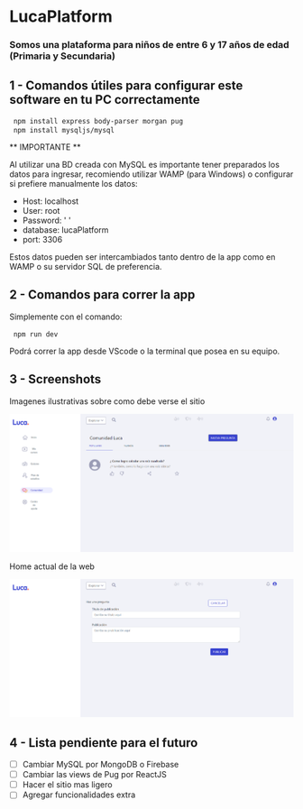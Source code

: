 # LucaPlatform

### Somos una plataforma para niños de entre 6 y 17 años de edad (Primaria y Secundaria)

## 1 - Comandos útiles para configurar este software en tu PC correctamente

```
 npm install express body-parser morgan pug 
 npm install mysqljs/mysql
```

** IMPORTANTE **

Al utilizar una BD creada con MySQL es importante tener preparados los datos para ingresar, recomiendo utilizar WAMP (para Windows) o configurar si prefiere manualmente los datos:

- Host: localhost
- User: root
- Password: ' '
- database: lucaPlatform
- port: 3306

Estos datos pueden ser intercambiados tanto dentro de la app como en WAMP o su servidor SQL de preferencia.

## 2 - Comandos para correr la app

Simplemente con el comando:

```
 npm run dev
```

Podrá correr la app desde VScode o la terminal que posea en su equipo.

## 3 - Screenshots

Imagenes ilustrativas sobre como debe verse el sitio

![home-image](https://github.com/EliasLeguizamon123/lucaPlatform/blob/main/platformAll.png)

Home actual de la web

![preguntas](https://github.com/EliasLeguizamon123/lucaPlatform/blob/main/platformQuestion.png)

## 4 - Lista pendiente para el futuro

- [ ] Cambiar MySQL por MongoDB o Firebase
- [ ] Cambiar las views de Pug por ReactJS
- [ ] Hacer el sitio mas ligero
- [ ] Agregar funcionalidades extra
